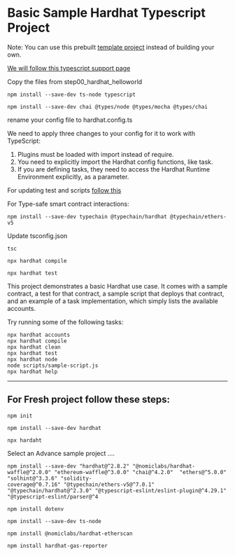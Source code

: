 # Basic Sample Hardhat Typescript Project

Note: You can use this prebuilt [template project](https://github.com/paulrberg/solidity-template) instead of building your own.

[We will follow this typescript support page](https://hardhat.org/guides/typescript.html)

Copy the files from step00_hardhat_helloworld

```
npm install --save-dev ts-node typescript
```
```
npm install --save-dev chai @types/node @types/mocha @types/chai
```
rename your config file to hardhat.config.ts

We need to apply three changes to your config for it to work with TypeScript:

1. Plugins must be loaded with import instead of require.
2. You need to explicitly import the Hardhat config functions, like task.
3. If you are defining tasks, they need to access the Hardhat Runtime Environment explicitly, as a parameter.

For updating test and scripts [follow this](https://hardhat.org/guides/typescript.html#writing-tests-and-scripts-in-typescript)

For Type-safe smart contract interactions:
```
npm install --save-dev typechain @typechain/hardhat @typechain/ethers-v5
```
Update tsconfig.json
```
tsc
```
```
npx hardhat compile
```
```
npx hardhat test
```



This project demonstrates a basic Hardhat use case. It comes with a sample contract, a test for that contract, a sample script that deploys that contract, and an example of a task implementation, which simply lists the available accounts.

Try running some of the following tasks:

```shell
npx hardhat accounts
npx hardhat compile
npx hardhat clean
npx hardhat test
npx hardhat node
node scripts/sample-script.js
npx hardhat help
```
--------------------------------------
For Fresh project follow these steps:
--------------------------------------
```
npm init 
```
```
npm install --save-dev hardhat 
```
```
npx hardaht 
```

Select an Advance sample project .... 
```
npm install --save-dev "hardhat@^2.8.2" "@nomiclabs/hardhat-waffle@^2.0.0" "ethereum-waffle@^3.0.0" "chai@^4.2.0"  "ethers@^5.0.0" "solhint@^3.3.6" "solidity-
coverage@^0.7.16" "@typechain/ethers-v5@^7.0.1" "@typechain/hardhat@^2.3.0" "@typescript-eslint/eslint-plugin@^4.29.1" "@typescript-eslint/parser@^4
```
```
npm install dotenv
```
```
npm install --save-dev ts-node
```
```
npm install @nomiclabs/hardhat-etherscan
```
```
npm install hardhat-gas-reporter
```
